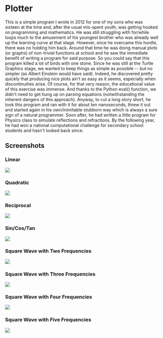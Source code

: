 # Plotter

This is a simple program I wrote in 2012 for one of my sons who was sixteen at the time and, after the usual mis-spent youth, was getting hooked on programming and mathematics. He was still struggling with for/while loops much to the amusement of his youngest brother who was already well up the learning curve at that stage. However, once he overcame this hurdle, there was no holding him back. Around that time he was doing manual plots (or graphs) of non-trivial functions at school and he saw the immediate benefit of writing a program for said purpose. So you could say that this program killed a lot of birds with one stone. Since he was still at the Turtle Graphics stage, we wanted to keep things as simple as possible -- but no simpler (as Albert Einstein would have said). Indeed, he discovered pretty quickly that producing nice plots ain't as easy as it seems, especially when discontinuities arise. Of course, for that very reason, the educational value of this exercise was immense. And thanks to the Python eval() function, we didn't need to get hung up on parsing equations (notwithstanding the inherent dangers of this approach). Anyway, to cut a long story short, he took this program and ran with it for about ten nanoseconds, threw it out and started again in his own/inimitable stubborn way which is always a sure sign of a natural programmer. Soon after, he had written a little program for Physics class to simulate reflections and refractions. By the following year, he had won a national computational challenge for secondary school students and hasn't looked back since.

## Screenshots

### Linear

![](/Linear.jpg)

### Quadratic

![](/Quadratic.jpg)

### Reciprocal

![](/Reciprocal.jpg)

### Sin/Cos/Tan

![](/SinCosTan.jpg)

### Square Wave with Two Frequencies

![](/SquareWave2.jpg)

### Square Wave with Three Frequencies

![](/SquareWave3.jpg)

### Square Wave with Four Frequencies

![](/SquareWave4.jpg)

### Square Wave with Five Frequencies

![](/SquareWave5.jpg)
